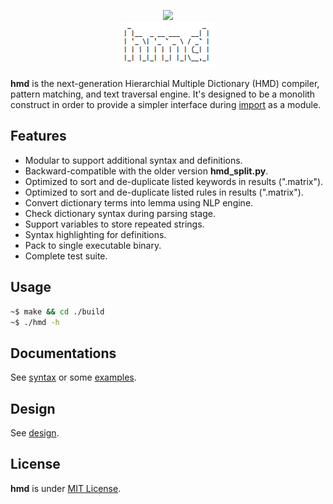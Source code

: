 <p align="center">
  <a href="https://travis-ci.org/initbar/hmd">
    <img src="https://travis-ci.org/initbar/hmd.svg?branch=master">
  </a>
  <br>
  <img src="./docs/images/logo.png">
</p>

**hmd** is the next-generation Hierarchial Multiple Dictionary (HMD) compiler, pattern matching, and text traversal engine. It's designed to be a monolith construct in order to provide a simpler interface during [import](https://docs.python.org/3/reference/import.html) as a module.

## Features

- Modular to support additional syntax and definitions.
- Backward-compatible with the older version **hmd_split.py**.
- Optimized to sort and de-duplicate listed keywords in results (".matrix").
- Optimized to sort and de-duplicate listed rules in results (".matrix").
- Convert dictionary terms into lemma using NLP engine.
- Check dictionary syntax during parsing stage.
- Support variables to store repeated strings.
- Syntax highlighting for definitions.
- Pack to single executable binary.
- Complete test suite.

## Usage

```bash
~$ make && cd ./build
~$ ./hmd -h
```

## Documentations

See [syntax](./docs/SYNTAX.md) or some [examples](./docs/EXAMPLE.md).

## Design

See [design](./docs/DESIGN.md).

## License

**hmd** is under [MIT License](./LICENSE.md).
